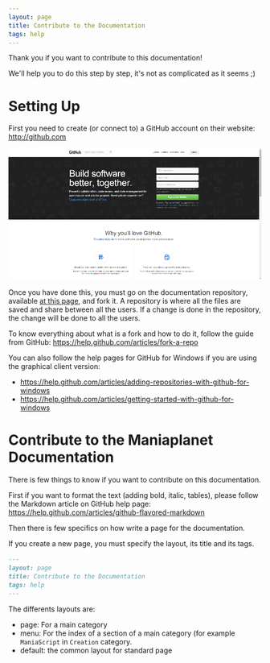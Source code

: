 ```yaml
---
layout: page
title: Contribute to the Documentation
tags: help
---
```


Thank you if you want to contribute to this documentation!

We'll help you to do this step by step, it's not as complicated as it seems ;)

# Setting Up
First you need to create (or connect to) a GitHub account on their website: http://github.com

![GitHub creation page](./img/gh_createAccount.png)

Once you have done this, you must go on the documentation repository, available [at this page](https://github.com/maniaplanet/documentation), and fork it. A repository is where all the files are saved and share between all the users. If a change is done in the repository, the change will be done to all the users.

To know everything about what is a fork and how to do it, follow the guide from GitHub: https://help.github.com/articles/fork-a-repo

You can also follow the help pages for GitHub for Windows if you are using the graphical client version:

* https://help.github.com/articles/adding-repositories-with-github-for-windows
* https://help.github.com/articles/getting-started-with-github-for-windows

# Contribute to the Maniaplanet Documentation
There is few things to know if you want to contribute on this documentation.

First if you want to format the text (adding bold, italic, tables), please follow the Markdown article on GitHub help page: https://help.github.com/articles/github-flavored-markdown

Then there is few specifics on how write a page for the documentation.

If you create a new page, you must specify the layout, its title and its tags.

```md
---
layout: page
title: Contribute to the Documentation
tags: help
---
```

The differents layouts are:

* page: For a main category
* menu: For the index of a section of a main category (for example `ManiaScript` in `Creation` category.
* default: the common layout for standard page